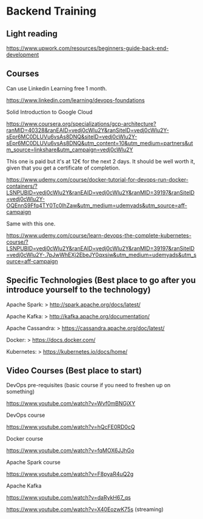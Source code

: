 # Backend Training

## Light reading

https://www.upwork.com/resources/beginners-guide-back-end-development

## Courses

Can use Linkedin Learning free 1 month.

  https://www.linkedin.com/learning/devops-foundations

Solid Introduction to Google Cloud

  https://www.coursera.org/specializations/gcp-architecture?ranMID=40328&ranEAID=vedj0cWlu2Y&ranSiteID=vedj0cWlu2Y-sEpr6MC0DLUVu6vsAs8DNQ&siteID=vedj0cWlu2Y-sEpr6MC0DLUVu6vsAs8DNQ&utm_content=10&utm_medium=partners&utm_source=linkshare&utm_campaign=vedj0cWlu2Y

This one is paid but it's at 12€ for the next 2 days. It should be well worth it, given that you get a certificate of completion. 

  https://www.udemy.com/course/docker-tutorial-for-devops-run-docker-containers/?LSNPUBID=vedj0cWlu2Y&ranEAID=vedj0cWlu2Y&ranMID=39197&ranSiteID=vedj0cWlu2Y-OQEnnS9Ffq4TY0Tc0lhZaw&utm_medium=udemyads&utm_source=aff-campaign

Same with this one.

  https://www.udemy.com/course/learn-devops-the-complete-kubernetes-course/?LSNPUBID=vedj0cWlu2Y&ranEAID=vedj0cWlu2Y&ranMID=39197&ranSiteID=vedj0cWlu2Y-.7pJwWhEXj2EbeJY0qxsiw&utm_medium=udemyads&utm_source=aff-campaign

## Specific Technologies (Best place to go after you introduce yourself to the technology)

Apache Spark:            > http://spark.apache.org/docs/latest/

Apache Kafka:            > http://kafka.apache.org/documentation/

Apache Cassandra:        > https://cassandra.apache.org/doc/latest/

Docker:                  > https://docs.docker.com/

Kubernetes:              > https://kubernetes.io/docs/home/

## Video Courses (Best place to start)

DevOps pre-requisites (basic course if you need to freshen up on something)

  https://www.youtube.com/watch?v=Wvf0mBNGjXY

DevOps course

  https://www.youtube.com/watch?v=hQcFE0RD0cQ

Docker course

  https://www.youtube.com/watch?v=fqMOX6JJhGo

Apache Spark course

  https://www.youtube.com/watch?v=F8pyaR4uQ2g

Apache Kafka

  https://www.youtube.com/watch?v=daRykH67_qs
  
  https://www.youtube.com/watch?v=X40EozwK75s (streaming)
